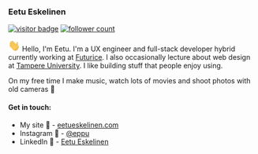 ### Eetu Eskelinen

[![visitor badge](https://visitor-badge.laobi.icu/badge?page_id=Eppu.Eppu&title=Visitors)](https://github.com/eppu) [![follower count](https://img.shields.io/github/followers/Eppu?style=social)](https://github.com/Eppu?tab=followers)

<img src="https://raw.githubusercontent.com/Eppu/Eppu/master/gifs/hi.gif" width="24px" height="24px"> Hello, I'm Eetu. I'm a UX engineer and full-stack developer hybrid currently working at [Futurice](https://futurice.com/). I also occasionally lecture about web design at [Tampere University](https://www.tuni.fi/en). I like building stuff that people enjoy using.

On my free time I make music, watch lots of movies and shoot photos with old cameras 📸

#### Get in touch:

- My site 🍕 - [eetueskelinen.com](https://eetueskelinen.com)
- Instagram 🌅 - [@eppu](https://www.instagram.com/eppu/)
- LinkedIn 🤖 - [Eetu Eskelinen](https://www.linkedin.com/in/eetueskelinen/)
